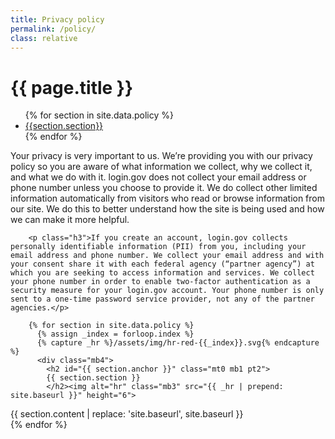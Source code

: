 ```yaml
---
title: Privacy policy
permalink: /policy/
class: relative
---
```


<div class="bg-navy">
  <div class="container cntnr-wide px2 py3">
    <h1 class="m0 white">
      {{ page.title }}
    </h1>
  </div>
</div>
<div class="bg-white">
  <div class="container cntnr-wide px2 pt4 pb5">
    <div class="clearfix">
      <nav id="pb-nav--side-cntnr" class="sm-col-right sm-col-3 sm-show">
        <ul id="pb-nav--side" class="list-reset pt2 red nav">
          {% for section in site.data.policy %}
            <li class="mb2"><a class="h5 serif" href="#{{section.anchor}}">{{section.section}}</a></li>
          {% endfor %}
        </ul>
      </nav>
      <div class="sm-col sm-col-8">
        <p class="h3">Your privacy is very important to us. We’re providing you with our privacy policy so you are aware of what information we collect, why we collect it, and what we do with it. login.gov does not collect your email address or phone number unless you choose to provide it. We do collect other limited information automatically from visitors who read or browse information from our site. We do this to better understand how the site is being used and how we can make it more helpful.</p>

        <p class="h3">If you create an account, login.gov collects personally identifiable information (PII) from you, including your email address and phone number. We collect your email address and with your consent share it with each federal agency (“partner agency”) at which you are seeking to access information and services. We collect your phone number in order to enable two-factor authentication as a security measure for your login.gov account. Your phone number is only sent to a one-time password service provider, not any of the partner agencies.</p>

        {% for section in site.data.policy %}
          {% assign _index = forloop.index %}
          {% capture _hr %}/assets/img/hr-red-{{_index}}.svg{% endcapture %}
          <div class="mb4">
            <h2 id="{{ section.anchor }}" class="mt0 mb1 pt2">
            {{ section.section }}
            </h2><img alt="hr" class="mb3" src="{{ _hr | prepend: site.baseurl }}" height="6">
<div markdown="1" class="mb3 pb2 border-bottom border-light-blue h3">
{{ section.content | replace: 'site.baseurl', site.baseurl }}
</div>
          </div>
        {% endfor %}
      </div>
    </div>
  </div>
</div>
